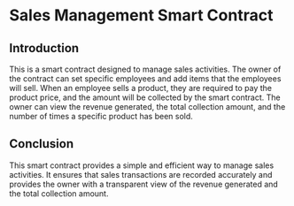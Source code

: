 
# Sales Management Smart Contract

## Introduction 
This is a smart contract designed to manage sales activities. The owner of the contract can set specific employees and add items that the employees will sell. When an employee sells a product, they are required to pay the product price, and the amount will be collected by the smart contract. The owner can view the revenue generated, the total collection amount, and the number of times a specific product has been sold.

## Conclusion

This smart contract provides a simple and efficient way to manage sales activities. It ensures that sales transactions are recorded accurately and provides the owner with a transparent view of the revenue generated and the total collection amount.
